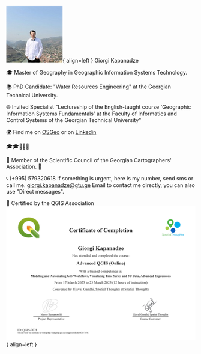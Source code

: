 
 ![Instructor_image](/Images/GK_photo.jpg){ align=left }
 Giorgi Kapanadze

🎓 Master of Geography in Geographic Information Systems Technology.

📚 PhD Candidate: "Water Resources Engineering" at the Georgian Technical University.

🌐 Invited Specialist "Lectureship of the English-taught course 'Geographic Information Systems Fundamentals' at the Faculty of Informatics and Control Systems of the Georgian Technical University"

🌍 Find me on [OSGeo](https://www.osgeo.org/member/kapanadze/) or on [Linkedin](https://www.linkedin.com/in/ezdanapak/)



🎓🎓🏫👨‍🏫
 
🌟 Member of the Scientific Council of the Georgian Cartographers' Association. 🌟

📞 (+995) 579320618
If something is urgent, here is my number, send sms or call me.
giorgi.kapanadze@gtu.ge Email to contact me directly, you can also use "Direct messages".

📘 Certified by the QGIS Association
 ![Certificate_image](/Images/QGIS-7078_Certificate.jpg){ align=left }